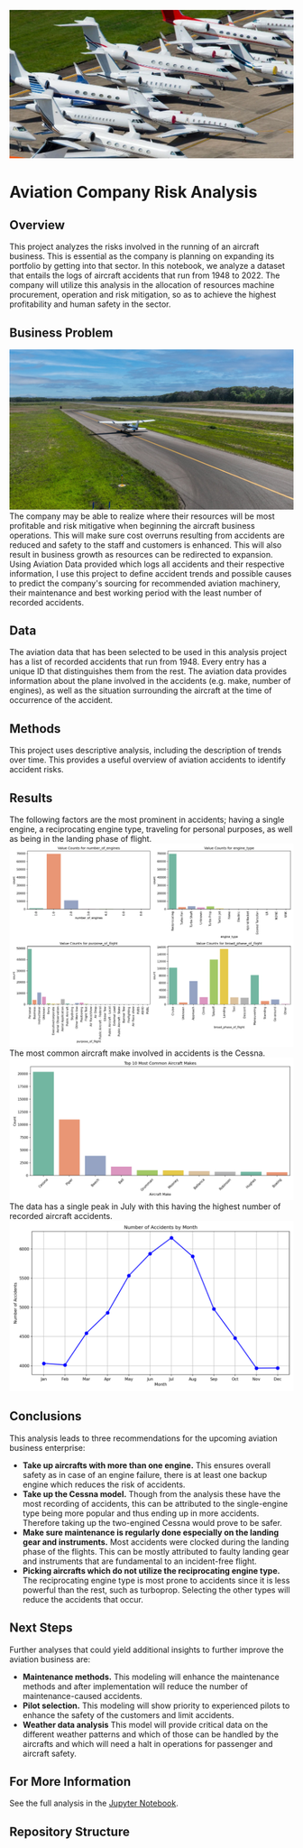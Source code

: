 ![Aircrafts Image](https://github.com/CWanderi/Clement_Project_Phase_1/blob/main/images/Aircrafts.png)
# Aviation Company Risk Analysis
## Overview
This project analyzes the risks involved in the running of an aircraft business. This is essential as the company is planning on expanding its portfolio by getting into that sector. In this notebook, we analyze a dataset that entails the logs of aircraft accidents that run from 1948 to 2022. The company will utilize this analysis in the allocation of resources machine procurement, operation and risk mitigation, so as to achieve the highest profitability and human safety in the sector.
## Business Problem
![Small Aircraft](https://github.com/CWanderi/Clement_Project_Phase_1/blob/main/images/AIrcraft_2.png)
The company may be able to realize where their resources will be most profitable and risk mitigative when beginning the aircraft business operations. This will make sure cost overruns resulting from accidents are reduced and safety to the staff and customers is enhanced. This will also result in business growth as resources can be redirected to expansion. Using Aviation Data provided which logs all accidents and their respective information, I use this project to define accident trends and possible causes to predict the company's sourcing for recommended aviation machinery, their maintenance and best working period with the least number of recorded accidents.
## Data
The aviation data that has been selected to be used in this analysis project has a list of recorded accidents that run from 1948. Every entry has a unique ID that distinguishes them from the rest. The aviation data provides information about the plane involved in the accidents (e.g. make, number of engines), as well as the situation surrounding the aircraft at the time of occurrence of the accident.
## Methods
This project uses descriptive analysis, including the description of trends over time. This provides a useful overview of aviation accidents to identify accident risks.
## Results
The following factors are the most prominent in accidents; having a single engine, a reciprocating engine type, traveling for personal purposes, as well as being in the landing phase of flight.
![Value Counts](https://github.com/CWanderi/Clement_Project_Phase_1/blob/main/images/value_counts.png)
The most common aircraft make involved in accidents is the Cessna.
![Aircraft Make Frequency](https://github.com/CWanderi/Clement_Project_Phase_1/blob/main/images/top_10_most_common_makes.png)
The data has a single peak in July with this having the highest number of recorded aircraft accidents.
![Number of Accidents by Month](https://github.com/CWanderi/Clement_Project_Phase_1/blob/main/images/number_of_accidents_by_month.png)
## Conclusions
This analysis leads to three recommendations for the upcoming aviation business enterprise:
 - **Take up aircrafts with more than one engine.** This ensures overall safety as in case of an engine failure, there is at least one backup engine which reduces the risk of accidents.
 - **Take up the Cessna model.** Though from the analysis these have the most recording of accidents, this can be attributed  to the single-engine type being more popular and thus ending up in more accidents. Therefore taking up the two-engined Cessna would prove to be safer.
 - **Make sure maintenance is regularly done especially on the landing gear and instruments.** Most accidents were clocked during the landing phase of the flights. This can be mostly attributed to faulty landing gear and instruments that are fundamental to an incident-free flight.
 - **Picking aircrafts which do not utilize the reciprocating engine type.** The reciprocating engine type is most prone to accidents since it is less powerful than the rest, such as turboprop. Selecting the other types will reduce the accidents that occur.
## Next Steps
Further analyses that could yield additional insights to further improve the aviation business are:
 - **Maintenance methods.** This modeling will enhance the maintenance methods and after implementation will reduce the number of maintenance-caused accidents.
 - **Pilot selection.** This modeling will show priority to experienced pilots to enhance the safety of the customers and limit accidents.
 - **Weather data analysis** This model will provide critical data on the different weather patterns and which of those can be handled by the aircrafts and which will need a halt in operations for passenger and aircraft safety.
## For More Information
See the full analysis in the [Jupyter Notebook](aviation_company_risk_analysis.ipynb).
## Repository Structure
